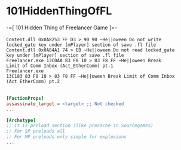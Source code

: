 # 101HiddenThingOfFL
-=[ 101 Hidden Thing of Freelancer Game ]=- <br><br>
<code>Content.dll 0x0A8253 FF D3 > 90 90 ~He||oween Do not write locked_gate key under [mPlayer] section of save .fl file</code><br>
<code>Content.dll 0x0A84A1 74 > EB ~He||oween Do not read locked_gate key under [mPlayer] section of save .fl file</code><br>
<code>Freelancer.exe 13C0AA 83 F8 10 > 83 F8 FF ~He||oween Break Limit of Comm Inbox (Act_EtherComm) pt.1</code><br>
<code>Freelancer.exe 13C183 83 F8 10 > 83 F8 FF ~He||oween Break Limit of Comm Inbox (Act_EtherComm) pt.2</code><br><br>
```ini
[FactionProps]
assassinate_target = <target> ;; Not checked
...
```
```ini
[Archetype]
;; It is preload section (like precache in Sourcegames)
;; For SP preloads all
;; For MP preloads only simple for explosions
...
```




